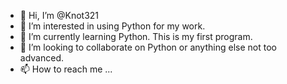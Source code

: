 - 👋 Hi, I’m @Knot321
- 👀 I’m interested in using Python for my work.
- 🌱 I’m currently learning Python. This is my first program.
- 💞️ I’m looking to collaborate on Python or anything else not too advanced.
- 📫 How to reach me ...

<!---
Knot321/Knot321 is a ✨ special ✨ repository because its `README.md` (this file) appears on your GitHub profile.
You can click the Preview link to take a look at your changes.
--->
